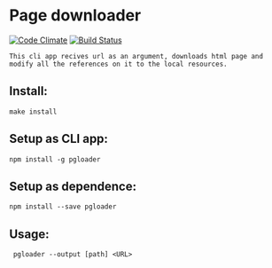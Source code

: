  # Page downloader
[![Code Climate](https://codeclimate.com/github/VladVes/project-lvl3-s130/badges/gpa.svg)](https://codeclimate.com/github/VladVes/project-lvl3-s130)
[![Build Status](https://www.travis-ci.org/VladVes/project-lvl3-s130.svg?branch=master)](https://www.travis-ci.org/VladVes/project-lvl3-s130)

```
This cli app recives url as an argument, downloads html page and
modify all the references on it to the local resources.
```

## Install:
```
make install
```
## Setup as CLI app:
```
npm install -g pgloader
```
## Setup as dependence:
```
npm install --save pgloader
```

## Usage:
```
 pgloader --output [path] <URL>
```
